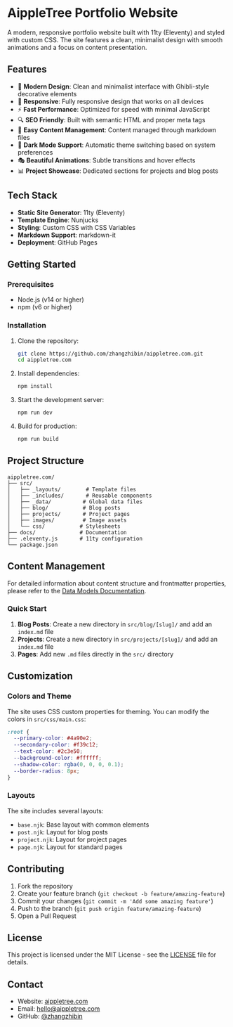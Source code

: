 # AippleTree Portfolio Website

A modern, responsive portfolio website built with 11ty (Eleventy) and styled with custom CSS. The site features a clean, minimalist design with smooth animations and a focus on content presentation.

## Features

- 🎨 **Modern Design**: Clean and minimalist interface with Ghibli-style decorative elements
- 📱 **Responsive**: Fully responsive design that works on all devices
- ⚡ **Fast Performance**: Optimized for speed with minimal JavaScript
- 🔍 **SEO Friendly**: Built with semantic HTML and proper meta tags
- 📝 **Easy Content Management**: Content managed through markdown files
- 🌙 **Dark Mode Support**: Automatic theme switching based on system preferences
- 🎭 **Beautiful Animations**: Subtle transitions and hover effects
- 📊 **Project Showcase**: Dedicated sections for projects and blog posts

## Tech Stack

- **Static Site Generator**: 11ty (Eleventy)
- **Template Engine**: Nunjucks
- **Styling**: Custom CSS with CSS Variables
- **Markdown Support**: markdown-it
- **Deployment**: GitHub Pages

## Getting Started

### Prerequisites

- Node.js (v14 or higher)
- npm (v6 or higher)

### Installation

1. Clone the repository:

   ```bash
   git clone https://github.com/zhangzhibin/aippletree.com.git
   cd aippletree.com
   ```

2. Install dependencies:

   ```bash
   npm install
   ```

3. Start the development server:

   ```bash
   npm run dev
   ```

4. Build for production:
   ```bash
   npm run build
   ```

## Project Structure

```
aippletree.com/
├── src/
│   ├── _layouts/        # Template files
│   ├── _includes/       # Reusable components
│   ├── _data/          # Global data files
│   ├── blog/           # Blog posts
│   ├── projects/       # Project pages
│   ├── images/         # Image assets
│   └── css/           # Stylesheets
├── docs/              # Documentation
├── .eleventy.js       # 11ty configuration
└── package.json
```

## Content Management

For detailed information about content structure and frontmatter properties, please refer to the [Data Models Documentation](docs/data-models.md).

### Quick Start

1. **Blog Posts**: Create a new directory in `src/blog/[slug]/` and add an `index.md` file
2. **Projects**: Create a new directory in `src/projects/[slug]/` and add an `index.md` file
3. **Pages**: Add new `.md` files directly in the `src/` directory

## Customization

### Colors and Theme

The site uses CSS custom properties for theming. You can modify the colors in `src/css/main.css`:

```css
:root {
  --primary-color: #4a90e2;
  --secondary-color: #f39c12;
  --text-color: #2c3e50;
  --background-color: #ffffff;
  --shadow-color: rgba(0, 0, 0, 0.1);
  --border-radius: 8px;
}
```

### Layouts

The site includes several layouts:

- `base.njk`: Base layout with common elements
- `post.njk`: Layout for blog posts
- `project.njk`: Layout for project pages
- `page.njk`: Layout for standard pages

## Contributing

1. Fork the repository
2. Create your feature branch (`git checkout -b feature/amazing-feature`)
3. Commit your changes (`git commit -m 'Add some amazing feature'`)
4. Push to the branch (`git push origin feature/amazing-feature`)
5. Open a Pull Request

## License

This project is licensed under the MIT License - see the [LICENSE](LICENSE) file for details.

## Contact

- Website: [aippletree.com](https://aippletree.com)
- Email: hello@aippletree.com
- GitHub: [@zhangzhibin](https://github.com/zhangzhibin)

